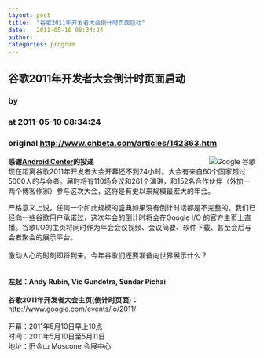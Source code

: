 ```yaml
---
layout: post
title:  "谷歌2011年开发者大会倒计时页面启动"
date:   2011-05-10 08:34:24
author: 
categories: program
---
```


## 谷歌2011年开发者大会倒计时页面启动
### by 
### at 2011-05-10 08:34:24
### original <http://www.cnbeta.com/articles/142363.htm>

<div><a rel="nofollow" href="http://www.cnbeta.com/topics/52.htm"><img src="http://img.cnbeta.com/topics/google.png" alt="Google 谷歌" name="sign" align="right"></a>
        <p><b>感谢<a rel="nofollow" href="http://www.and.cx/">Android Center</a>的投递</b><br>
现在距离谷歌2011年开发者大会开幕还不到24小时。大会有来自60个国家超过5000人的与会者。届时将有110场会议和261个演讲，和152名合作伙伴（外加一两个博客作家）参与这次大会，这将是有史以来规模最宏大的年会。</p>
		<p>严格意义上说，任何一个如此规模的盛典如果没有倒计时话都是不完整的。我们已经向一些谷歌用户承诺过，这次年会的倒计时将会在Google I/O 的官方主页上直播。谷歌I/O的主页将同时作为年会会议视频、会议简要、软件下载、甚至会后与会者聚会的展示平台。<br>
<br>
激动人心的时刻即将到来。今年谷歌们还要准备向世界展示什么？<br>
<br>
<img src="http://img.cnbeta.com/upimg/110510/ugmbbc_0834041157275361_small.jpg" alt="" border="0"><br>
<br>
<strong>左起：Andy Rubin, Vic Gundotra, Sundar Pichai</strong><br>
<br>
<strong>谷歌2011年开发者大会主页(倒计时页面)：</strong><a rel="nofollow" href="http://www.google.com/events/io/2011/">http://www.google.com/events/io/2011/</a><br>
<br>
开幕：2011年5月10日早上10点<br>
时间：2011年5月10日至5月11日<br>
地址：旧金山 Moscone 会展中心<br></p></div>